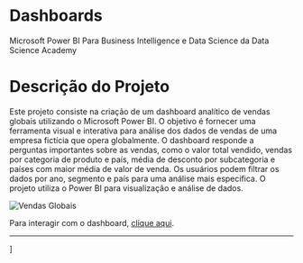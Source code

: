 # Dashboards
Microsoft Power BI Para Business Intelligence e Data Science da Data Science Academy


# Descrição do Projeto

Este projeto consiste na criação de um dashboard analítico de vendas globais utilizando o Microsoft Power BI. O objetivo é fornecer uma ferramenta visual e interativa para análise dos dados de vendas de uma empresa fictícia que opera globalmente. O dashboard responde a perguntas importantes sobre as vendas, como o valor total vendido, vendas por categoria de produto e país, média de desconto por subcategoria e países com maior média de valor de venda. Os usuários podem filtrar os dados por ano, segmento e país para uma análise mais específica. O projeto utiliza o Power BI para visualização e análise de dados.


![Vendas Globais](/dash/imagens/vendasglobais.png)


Para interagir com o  dashboard, [clique aqui](https://app.powerbi.com/view?r=eyJrIjoiYTE3NjMyMDEtNGZjNi00OWNhLWJjNmItN2ZhNDYwMjc0YmVjIiwidCI6IjE5ZDk1YzVmLTkwOGMtNDdkYS05NTllLTdhMTk3ZjUyOGZmOSJ9).


---

]
